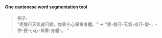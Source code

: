 #### One cantonese word segmentation tool

> 例子:   
"呢幾日天氣成日變，你要小心保重身體。"  =>   "呢-幾日-天氣-成日-變-，-你-要-小心-保重-身體-。 "  
